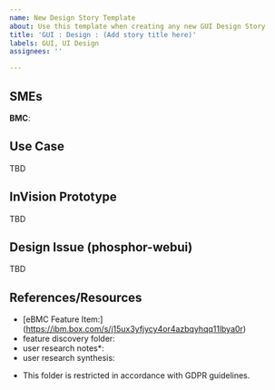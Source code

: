 ```yaml
---
name: New Design Story Template
about: Use this template when creating any new GUI Design Story
title: 'GUI : Design : (Add story title here)'
labels: GUI, UI Design
assignees: ''

---
```


## SMEs
**BMC**:

## Use Case
TBD

## InVision Prototype
TBD

## Design Issue (phosphor-webui)
TBD


## References/Resources
- [eBMC Feature Item:] <add item number> (https://ibm.box.com/s/j15ux3yfjycy4or4azbqyhqq11lbya0r)
- feature discovery folder: 
- user research notes*: 
- user research synthesis: 

* This folder is restricted in accordance with GDPR guidelines.
